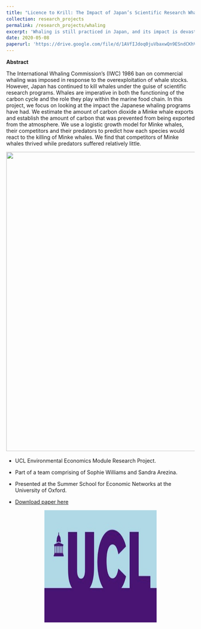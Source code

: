 ```yaml
---
title: "Licence to Krill: The Impact of Japan’s Scientific Research Whaling Programs on the Marine Ecosystem and the Carbon Cycle 🐋"
collection: research_projects
permalink: /research_projects/whaling
excerpt: 'Whaling is still practiced in Japan, and its impact is devastating'
date: 2020-05-08
paperurl: 'https://drive.google.com/file/d/1AVfIJdoq0juVbaxwQn9ESndCKhVZPL5B/view?usp=sharing'
---
```

**Abstract**

The International Whaling Commission’s (IWC) 1986 ban on commercial whaling was imposed in response to the overexploitation of whale stocks. However, Japan has continued to kill whales under the guise of scientific research programs. Whales are imperative in both the functioning of the carbon cycle and the role they play within the marine food chain. In this project, we focus on looking at the impact the Japanese whaling programs have had. We estimate the amount of carbon dioxide a Minke whale exports and establish the amount of carbon that was prevented from being exported from the atmosphere. We use a logistic growth model for Minke whales, their competitors and their predators to predict how each species would react to the killing of Minke whales. We find that competitors of Minke whales thrived while predators suffered relatively little.


<center><img src="/images/research_projects/whales.png" width="800" height="800" /></center>


* UCL Environmental Economics Module Research Project.
* Part of a team comprising of Sophie Williams and Sandra Arezina.
* Presented at the Summer School for Economic Networks at the University of Oxford.


* [Download paper here](https://drive.google.com/file/d/1AVfIJdoq0juVbaxwQn9ESndCKhVZPL5B/view?usp=sharing)

<center><img src="/images/cv/ucl.png" width="300" height="300" /></center>
